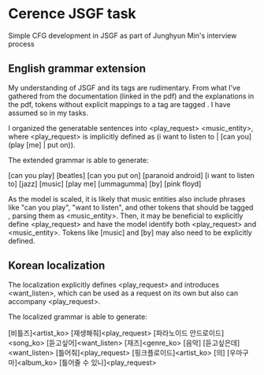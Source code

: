 # Cerence JSGF task

Simple CFG development in JSGF as part of Junghyun Min's interview process

## English grammar extension

My understanding of JSGF and its <unk> tags are rudimentary. From what I've gathered from the documentation (linked in the pdf) and the explanations in the pdf, tokens without explicit mappings to a tag are tagged <unk>. I have assumed so in my tasks.

I organized the generatable sentences into <play_request> <music_entity>, where <play_request> is implicitly defined as (i want to listen to | [can you] (play [me] | put on)).

The extended grammar is able to generate:

[can you play]<unk> [beatles]<artist>
[can you put on]<unk> [paranoid android]<song>
[i want to listen to]<unk> [jazz]<genre> [music]<unk>
[play me]<unk> [ummagumma]<album> [by]<unk> [pink floyd]<artist>

As the model is scaled, it is likely that music entities also include phrases like "can you play", "want to listen", and other tokens that should be tagged <unk>, parsing them as <music_entity>. Then, it may be beneficial to explicitly define <play_request> and have the model identify both <play_request> and <music_entity>. Tokens like [music] and [by] may also need to be explicitly defined.

## Korean localization

The localization explicitly defines <play_request> and introduces <want_listen>, which can be used as a request on its own but also can accompany <play_request>.

The localized grammar is able to generate:

[비틀즈]<artist_ko> [재생해줘]<play_request>
[파라노이드 안드로이드]<song_ko> [듣고싶어]<want_listen>
[재즈]<genre_ko> [음악]<unk> [듣고싶은데]<want_listen> [틀어줘]<play_request>
[핑크플로이드]<artist_ko> [의]<unk> [우마구마]<album_ko> [틀어줄 수 있니]<play_request>



